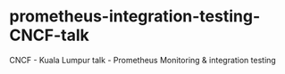 # prometheus-integration-testing-CNCF-talk
CNCF - Kuala Lumpur talk - Prometheus Monitoring &amp; integration testing 
